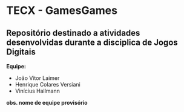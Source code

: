 # TECX - GamesGames
## Repositório destinado a atividades desenvolvidas durante a disciplica de Jogos Digitais
**Equipe:**
* João Vitor Laimer
* Henrique Colares Versiani
* Vinícius Hallmann





**obs. nome de equipe provisório**
